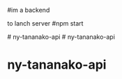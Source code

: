 #im a backend

to  lanch  server 
#npm start


#   n y - t a n a n a k o - a p i  
 # ny-tananako-api
# ny-tananako-api
